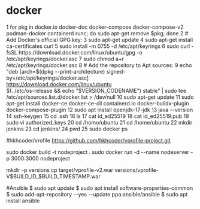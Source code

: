 # docker

1  for pkg in docker.io docker-doc docker-compose docker-compose-v2 podman-docker containerd runc; do sudo apt-get remove $pkg; done
    2  # Add Docker's official GPG key:
    3  sudo apt-get update
    4  sudo apt-get install ca-certificates curl
    5  sudo install -m 0755 -d /etc/apt/keyrings
    6  sudo curl -fsSL https://download.docker.com/linux/ubuntu/gpg -o /etc/apt/keyrings/docker.asc
    7  sudo chmod a+r /etc/apt/keyrings/docker.asc
    8  # Add the repository to Apt sources:
    9  echo   "deb [arch=$(dpkg --print-architecture) signed-by=/etc/apt/keyrings/docker.asc] https://download.docker.com/linux/ubuntu \
       $(. /etc/os-release && echo "$VERSION_CODENAME") stable" |   sudo tee /etc/apt/sources.list.d/docker.list > /dev/null
   10  sudo apt-get update
   11  sudo apt-get install docker-ce docker-ce-cli containerd.io docker-buildx-plugin docker-compose-plugin
   12  sudo apt install openjdk-17-jdk
   13  java --version
   14  ssh-keygen
   15  cd .ssh
   16  ls
   17  cat id_ed25519
   18  cat id_ed25519.pub
   19  sudo vi authorized_keys 
   20  cd /homo/ubuntu
   21  cd /home/ubuntu
   22  mkdir jenkins
   23  cd jenkins/
   24  pwd
   25  sudo docker ps


   #hkhcoder/vrofile
   https://github.com/hkhcoder/vprofile-project.git

   sudo docker build -t nodeproject .
   sudo docker run -d --name nodeserver -p 3000:3000 nodeproject










mkdir -p versions
cp target/vprofile-v2.war versions/vprofile-V$BUILD_ID_$BUILD_TIMESTAMP.war

   #Ansible
   $ sudo apt update
   $ sudo apt install software-properties-common
   $ sudo add-apt-repository --yes --update ppa:ansible/ansible
   $ sudo apt install ansible
